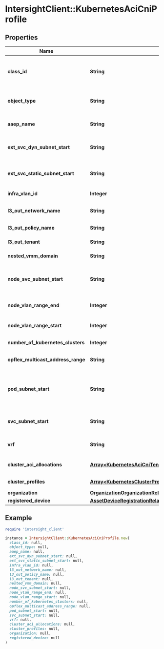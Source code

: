 # IntersightClient::KubernetesAciCniProfile

## Properties

| Name | Type | Description | Notes |
| ---- | ---- | ----------- | ----- |
| **class_id** | **String** | The fully-qualified name of the instantiated, concrete type. This property is used as a discriminator to identify the type of the payload when marshaling and unmarshaling data. | [default to &#39;kubernetes.AciCniProfile&#39;] |
| **object_type** | **String** | The fully-qualified name of the instantiated, concrete type. The value should be the same as the &#39;ClassId&#39; property. | [default to &#39;kubernetes.AciCniProfile&#39;] |
| **aaep_name** | **String** | Name of ACI AAEP (Attachable Access Entity Profile) to be used for all Kubernetes clusters using this policy. | [optional] |
| **ext_svc_dyn_subnet_start** | **String** | Start of range of IP subnets for external services with dynamic IP allocation for use by Kubernetes clusters using this ACI CNI policy. | [optional] |
| **ext_svc_static_subnet_start** | **String** | Start of range of IP subnets for external services with static IP allocation for use by Kubernetes clusters using this ACI CNI policy. | [optional] |
| **infra_vlan_id** | **Integer** | Value of ACI infrastructuere VLAN ID for the ACI fabric. | [optional][readonly] |
| **l3_out_network_name** | **String** | Name of ACI L3Out network to be used for all Kubernetes clusters using this policy. | [optional] |
| **l3_out_policy_name** | **String** | Name of ACI L3Out policy to be used for all Kubernetes clusters using this policy. | [optional] |
| **l3_out_tenant** | **String** | Tenant in ACI used by this L3Out and Common VRF. | [optional] |
| **nested_vmm_domain** | **String** | VMM domain within which Kubernetes clusters using this policy are nested. | [optional] |
| **node_svc_subnet_start** | **String** | Start of range of ACI Node Service IP subnets to use by Kubernetes clusters using this ACI CNI policy This is used for the service graph which is used for ACI PBR based load balancing. | [optional] |
| **node_vlan_range_end** | **Integer** | Ending value of VLAN range used to assign Node VLAN Ids for each Kubernetes cluster using this policy. | [optional] |
| **node_vlan_range_start** | **Integer** | Starting value of VLAN range used to assign Node VLAN Ids for each Kubernetes cluster using this policy. | [optional] |
| **number_of_kubernetes_clusters** | **Integer** | Number of k8s clusters currently using this ACI CNI profile. | [optional][readonly] |
| **opflex_multicast_address_range** | **String** | Range of IP Multicast addresses to be used by the Opflex protocol for Kubernetes clusters using this policy. | [optional] |
| **pod_subnet_start** | **String** | Start of range of Kubernetes pod IP subnets to use by Kubernetes clusters using this ACI CNI policy This should be a /8 IP subnet so that multiple /16 subnets can be assigned for pod subnets of Kubernetes clusters using this profile. | [optional] |
| **svc_subnet_start** | **String** | Start of range of Kubernetes Service IP subnets to use by Kubernetes clusters using this ACI CNI policy Currently this is fixed internally and read-only. | [optional][readonly] |
| **vrf** | **String** | VRF (Virtual Routing and Forwarding) domain to be used within ACI fabric by all k8s clusters using this policy. | [optional] |
| **cluster_aci_allocations** | [**Array&lt;KubernetesAciCniTenantClusterAllocationRelationship&gt;**](KubernetesAciCniTenantClusterAllocationRelationship.md) | An array of relationships to kubernetesAciCniTenantClusterAllocation resources. | [optional][readonly] |
| **cluster_profiles** | [**Array&lt;KubernetesClusterProfileRelationship&gt;**](KubernetesClusterProfileRelationship.md) | An array of relationships to kubernetesClusterProfile resources. | [optional][readonly] |
| **organization** | [**OrganizationOrganizationRelationship**](OrganizationOrganizationRelationship.md) |  | [optional] |
| **registered_device** | [**AssetDeviceRegistrationRelationship**](AssetDeviceRegistrationRelationship.md) |  | [optional] |

## Example

```ruby
require 'intersight_client'

instance = IntersightClient::KubernetesAciCniProfile.new(
  class_id: null,
  object_type: null,
  aaep_name: null,
  ext_svc_dyn_subnet_start: null,
  ext_svc_static_subnet_start: null,
  infra_vlan_id: null,
  l3_out_network_name: null,
  l3_out_policy_name: null,
  l3_out_tenant: null,
  nested_vmm_domain: null,
  node_svc_subnet_start: null,
  node_vlan_range_end: null,
  node_vlan_range_start: null,
  number_of_kubernetes_clusters: null,
  opflex_multicast_address_range: null,
  pod_subnet_start: null,
  svc_subnet_start: null,
  vrf: null,
  cluster_aci_allocations: null,
  cluster_profiles: null,
  organization: null,
  registered_device: null
)
```

